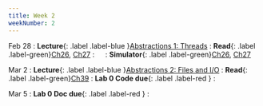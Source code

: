 ```yaml
---
title: Week 2
weekNumber: 2
---
```


Feb 28
: **Lecture**{: .label .label-blue }[Abstractions 1: Threads](/sp23/assets/slides/lec03_abstraction1.pdf)
    : **Read**{: .label .label-green}[Ch26](http://pages.cs.wisc.edu/~remzi/OSTEP/threads-intro.pdf), [Ch27](http://pages.cs.wisc.edu/~remzi/OSTEP/threads-api.pdf)
: &emsp;
    : **Simulator**{: .label .label-green}[Ch26](http://pages.cs.wisc.edu/~remzi/OSTEP/Homework/HW-ThreadsIntro.tgz), [Ch27](http://pages.cs.wisc.edu/~remzi/OSTEP/Homework/HW-Threads-RealAPI.tgz)

Mar 2
: **Lecture**{: .label .label-blue }[Abstractions 2: Files and I/O](/sp23/assets/slides/lec04_abstraction2.pdf)
    : **Read**{: .label .label-green}[Ch39](https://pages.cs.wisc.edu/~remzi/OSTEP/file-intro.pdf)
: **Lab 0 Code due**{: .label .label-red }
    : &emsp;

Mar 5
: **Lab 0 Doc due**{: .label .label-red }
    : &emsp;

